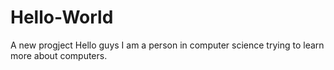 # Hello-World
A new progject
Hello guys I am a person in computer science trying to learn more about computers.
